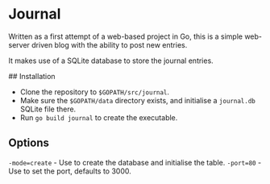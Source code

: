 # Journal

Written as a first attempt of a web-based project in Go, this is a simple web-
server driven blog with the ability to post new entries.

It makes use of a SQLite database to store the journal entries.

## Installation

* Clone the repository to `$GOPATH/src/journal`.
* Make sure the `$GOPATH/data` directory exists, and initialise a `journal.db`
SQLite file there.
* Run `go build journal` to create the executable.

## Options

`-mode=create` - Use to create the database and initialise the table.
`-port=80` - Use to set the port, defaults to 3000.
